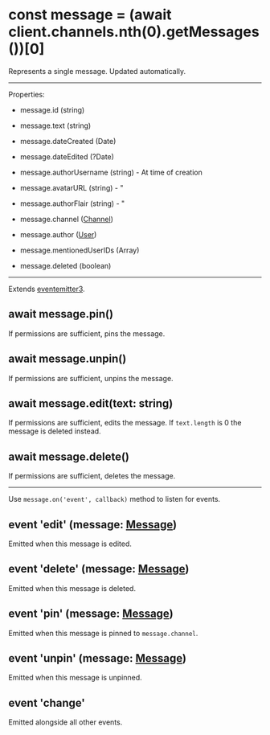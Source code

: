 # const message = (await client.channels.nth(0).getMessages())[0]
Represents a single message. Updated automatically.

---

Properties:

* message.id (string)
* message.text (string)

* message.dateCreated (Date)
* message.dateEdited (?Date)

* message.authorUsername (string) - At time of creation
* message.avatarURL (string) - "
* message.authorFlair (string) - "

* message.channel ([Channel](channel.md))
* message.author ([User](user.md))
* message.mentionedUserIDs (Array<String>)

* message.deleted (boolean)

---

Extends [eventemitter3](https://npm.im/eventemitter3).

## await message.pin()
If permissions are sufficient, pins the message.

## await message.unpin()
If permissions are sufficient, unpins the message.

## await message.edit(text: string)
If permissions are sufficient, edits the message. If `text.length` is 0 the message is deleted instead.

## await message.delete()
If permissions are sufficient, deletes the message.

---

Use `message.on('event', callback)` method to listen for events.

## event 'edit' (message: [Message](message.md))
Emitted when this message is edited.

## event 'delete' (message: [Message](message.md))
Emitted when this message is deleted.

## event 'pin' (message: [Message](message.md))
Emitted when this message is pinned to `message.channel`.

## event 'unpin' (message: [Message](message.md))
Emitted when this message is unpinned.

## event 'change'
Emitted alongside all other events.
